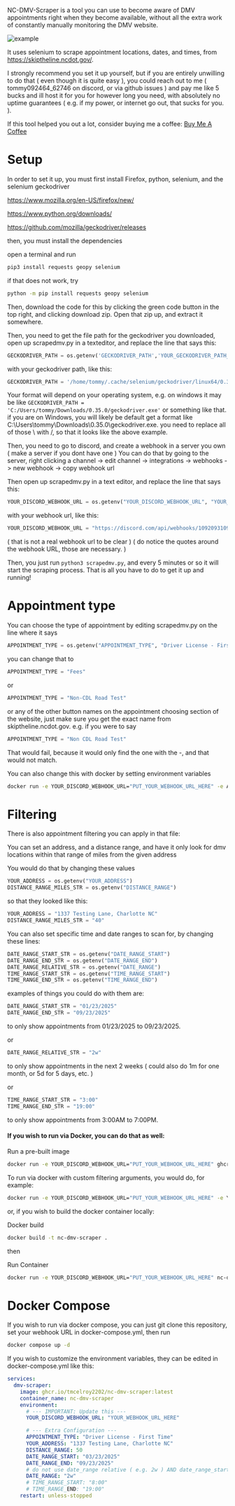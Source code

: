 NC-DMV-Scraper is a tool you can use to become aware of DMV appointments right when they become available, without all the extra work of constantly manually monitoring the DMV website.

![example](exampleoutput.png)

It uses selenium to scrape appointment locations, dates, and times, from https://skiptheline.ncdot.gov/.

I strongly recommend you set it up yourself, but if you are entirely unwilling to do that ( even though it is quite easy ), you could reach out to me ( tommy092464_62746 on discord, or via github issues ) and pay me like 5 bucks and ill host it for you for however long you need, with absolutely no uptime guarantees ( e.g. if my power, or internet go out, that sucks for you. ). 

If this tool helped you out a lot, consider buying me a coffee: [Buy Me A Coffee](https://buymeacoffee.com/tommymcelroy)

# Setup

In order to set it up, you must first install Firefox, python, selenium, and the selenium geckodriver

https://www.mozilla.org/en-US/firefox/new/

https://www.python.org/downloads/

https://github.com/mozilla/geckodriver/releases

then, you must install the dependencies

open a terminal and run

```bash
pip3 install requests geopy selenium
```

if that does not work, try

```bash
python -m pip install requests geopy selenium
```

Then, download the code for this by clicking the green code button in the top right, and clicking download zip. Open that zip up, and extract it somewhere.

Then, you need to get the file path for the geckodriver you downloaded, open up scrapedmv.py in a texteditor, and replace the line that says this:

```python
GECKODRIVER_PATH = os.getenv('GECKODRIVER_PATH','YOUR_GECKODRIVER_PATH_HERE') # Replace with your geckodriver path
```

with your geckodriver path, like this:

```python
GECKODRIVER_PATH = '/home/tommy/.cache/selenium/geckodriver/linux64/0.35.0/geckodriver' # Replace with your geckodriver path
```

Your format will depend on your operating system, e.g. on windows it may be like `GECKODRIVER_PATH = 'C:/Users/tommy/Downloads/0.35.0/geckodriver.exe'` or something like that. if you are on Windows, you will likely be default get a format like C:\Users\tommy\Downloads\0.35.0\geckodriver.exe. you need to replace all of those \ with /, so that it looks like the above example. 


Then, you need to go to discord, and create a webhook in a server you own ( make a server if you dont have one )
You can do that by going to the server, right clicking a channel -> edit channel -> integrations -> webhooks -> new webhook -> copy webhook url

Then open up scrapedmv.py in a text editor, and replace the line that says this:
```python
YOUR_DISCORD_WEBHOOK_URL = os.getenv("YOUR_DISCORD_WEBHOOK_URL", "YOUR_WEBHOOK_URL_HERE") # !!! REPLACE WITH YOUR ACTUAL WEBHOOK URL !!!
```

with your webhook url, like this:

```python
YOUR_DISCORD_WEBHOOK_URL = "https://discord.com/api/webhooks/10920931091/-JAOIFJWjenirieojOAJOIWjonfrreywoijojwojoOIAJODAab3" # !!! REPLACE WITH YOUR ACTUAL WEBHOOK URL !!!
```

( that is not a real webhook url to be clear ) ( do notice the quotes around the webhook URL, those are necessary. )

Then, you just run `python3 scrapedmv.py`, and every 5 minutes or so it will start the scraping process. That is all you have to do to get it up and running!

# Appointment type
You can choose the type of appointment by editing scrapedmv.py on the line where it says 

```python
APPOINTMENT_TYPE = os.getenv("APPOINTMENT_TYPE", "Driver License - First Time")
```

you can change that to
```python
APPOINTMENT_TYPE = "Fees"
```

or

```python
APPOINTMENT_TYPE = "Non-CDL Road Test"
```

or any of the other button names on the appointment choosing section of the website, just make sure you get the exact name  from skiptheline.ncdot.gov. e.g. if you were to say

```python
APPOINTMENT_TYPE = "Non CDL Road Test"
```

That would fail, because it would only find the one with the -, and that would not match.

You can also change this with docker by setting environment variables

```bash
docker run -e YOUR_DISCORD_WEBHOOK_URL="PUT_YOUR_WEBHOOK_URL_HERE" -e APPOINTMENT_TYPE="Teen Driver Level 1" ghcr.io/tmcelroy2202/nc-dmv-scraper:latest
```


# Filtering
There is also appointment filtering you can apply in that file:

You can set an address, and a distance range, and have it only look for dmv locations within that range of miles from the given address

You would do that by changing these values

```python
YOUR_ADDRESS = os.getenv("YOUR_ADDRESS")
DISTANCE_RANGE_MILES_STR = os.getenv("DISTANCE_RANGE")
```

so that they looked like this:

```python
YOUR_ADDRESS = "1337 Testing Lane, Charlotte NC"
DISTANCE_RANGE_MILES_STR = "40"
```

You can also set specific time and date ranges to scan for, by changing these lines:

```python
DATE_RANGE_START_STR = os.getenv("DATE_RANGE_START")
DATE_RANGE_END_STR = os.getenv("DATE_RANGE_END")
DATE_RANGE_RELATIVE_STR = os.getenv("DATE_RANGE")
TIME_RANGE_START_STR = os.getenv("TIME_RANGE_START")
TIME_RANGE_END_STR = os.getenv("TIME_RANGE_END")
```

examples of things you could do with them are:

```python
DATE_RANGE_START_STR = "01/23/2025"
DATE_RANGE_END_STR = "09/23/2025"
```

to only show appointments from 01/23/2025 to 09/23/2025.

or

```python
DATE_RANGE_RELATIVE_STR = "2w"
```

to only show appointments in the next 2 weeks ( could also do 1m for one month, or 5d for 5 days, etc. ) 

or

```python
TIME_RANGE_START_STR = "3:00"
TIME_RANGE_END_STR = "19:00"
```

to only show appointments from 3:00AM to 7:00PM.

#### If you wish to run via Docker, you can do that as well:

Run a pre-built image
```bash
docker run -e YOUR_DISCORD_WEBHOOK_URL="PUT_YOUR_WEBHOOK_URL_HERE" ghcr.io/tmcelroy2202/nc-dmv-scraper:latest
```

To run via docker with custom filtering arguments, you would do, for example:

```bash
docker run -e YOUR_DISCORD_WEBHOOK_URL="PUT_YOUR_WEBHOOK_URL_HERE" -e YOUR_ADDRESS="1337 Testing Lane, Charlotte NC" -e DISTANCE_RANGE=50 -e DATE_RANGE_START="03/23/2025" -e DATE_RANGE_END="09/23/2025" -e TIME_RANGE_START="8:00" -e TIME_RANGE_END="9:00" ghcr.io/tmcelroy2202/nc-dmv-scraper:latest
```

or, if you wish to build the docker container locally:

Docker build

```bash
docker build -t nc-dmv-scraper .
```

then

Run Container
```bash
docker run -e YOUR_DISCORD_WEBHOOK_URL="PUT_YOUR_WEBHOOK_URL_HERE" nc-dmv-scraper
```

# Docker Compose
If you wish to run via docker compose, you can just git clone this repository, set your webhook URL in docker-compose.yml, then run
```bash
docker compose up -d
```

If you wish to customize the environment variables, they can be edited in docker-compose.yml like this:

```yaml
services:
  dmv-scraper:
    image: ghcr.io/tmcelroy2202/nc-dmv-scraper:latest
    container_name: nc-dmv-scraper
    environment:
      # --- IMPORTANT: Update this ---
      YOUR_DISCORD_WEBHOOK_URL: "YOUR_WEBHOOK_URL_HERE"

      # --- Extra Configuration ---
      APPOINTMENT_TYPE: "Driver License - First Time"
      YOUR_ADDRESS: "1337 Testing Lane, Charlotte NC"
      DISTANCE_RANGE: 50
      DATE_RANGE_START: "03/23/2025"
      DATE_RANGE_END: "09/23/2025"
      # do not use date_range relative ( e.g. 2w ) AND date_range_start / date_range_end at same time. use one or the other.
      DATE_RANGE: "2w"
      # TIME_RANGE_START: "8:00"
      # TIME_RANGE_END: "19:00"
    restart: unless-stopped
```
